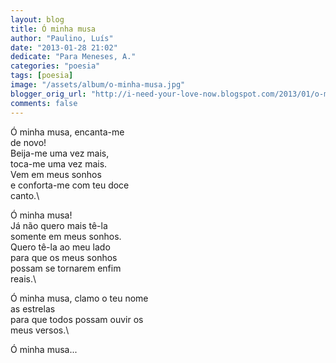 ```yaml
---
layout: blog
title: Ó minha musa
author: "Paulino, Luís"
date: "2013-01-28 21:02"
dedicate: "Para Meneses, A."
categories: "poesia"
tags: [poesia]
image: "/assets/album/o-minha-musa.jpg"
blogger_orig_url: "http://i-need-your-love-now.blogspot.com/2013/01/o-minha-musa.html"
comments: false
---
```

Ó minha musa, encanta-me\
de novo!\
Beija-me uma vez mais,\
toca-me uma vez mais.\
Vem em meus sonhos\
e conforta-me com teu doce\
canto.\

Ó minha musa!\
Já não quero mais tê-la\
somente em meus sonhos.\
Quero tê-la ao meu lado\
para que os meus sonhos\
possam se tornarem enfim\
reais.\

Ó minha musa, clamo o teu nome\
as estrelas\
para que todos possam ouvir os\
meus versos.\

Ó minha musa...
